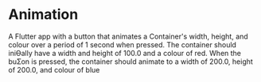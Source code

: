 # Animation

A  Flutter app with a button that animates a Container's width, height, and colour over
a period of 1 second when pressed. The container should iniƟally have a width and height of
100.0 and a colour of red. When the buƩon is pressed, the container should animate to a width
of 200.0, height of 200.0, and colour of blue
